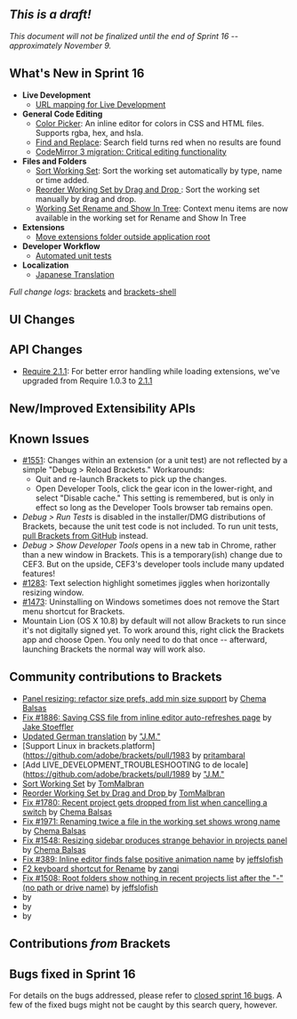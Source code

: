 _This is a draft!_
-------------------
_This document will not be finalized until the end of Sprint 16 -- approximately November 9._

What's New in Sprint 16
-----------------------
* **Live Development**
    * [URL mapping for Live Development](https://trello.com/card/3-url-mapping-for-live-development/4f90a6d98f77505d7940ce88/664)
* **General Code Editing**
    * [Color Picker](https://trello.com/card/2-color-selector/4f90a6d98f77505d7940ce88/662): An inline editor for colors in CSS and HTML files. Supports rgba, hex, and hsla.
    * [Find and Replace](https://github.com/adobe/brackets/pull/1914): Search field turns red when no results are found
    * [CodeMirror 3 migration: Critical editing functionality](https://trello.com/card/2-codemirror-3-critical-editing-functionality/4f90a6d98f77505d7940ce88/660)
* **Files and Folders**
    * [Sort Working Set](https://github.com/adobe/brackets/pull/1999): Sort the working set automatically by type, name or time added.
    * [Reorder Working Set by Drag and Drop ](https://github.com/adobe/brackets/pull/1940): Sort the working set manually by drag and drop.
    * [Working Set Rename and Show In Tree](https://github.com/adobe/brackets/pull/1919): Context menu items are now available in the working set for Rename and Show In Tree
* **Extensions**
    * [Move extensions folder outside application root](https://trello.com/card/3-extensions-outside-application-root/4f90a6d98f77505d7940ce88/659)
* **Developer Workflow**
    * [Automated unit tests](https://trello.com/card/2-automate-unit-tests/4f90a6d98f77505d7940ce88/661)
* **Localization**
    * [Japanese Translation](https://github.com/adobe/brackets/pull/1929)

_Full change logs:_ [brackets](https://github.com/adobe/brackets/compare/sprint-16...sprint-17#commits_bucket) and [brackets-shell](https://github.com/adobe/brackets-shell/compare/sprint-16...sprint-17#commits_bucket)

UI Changes
----------

API Changes
-----------
* [Require 2.1.1](https://github.com/adobe/brackets/pull/1968): For better error handling while loading extensions, we've upgraded from Require 1.0.3 to [2.1.1](https://github.com/jrburke/requirejs/wiki/Upgrading-to-RequireJS-2.1)

New/Improved Extensibility APIs
-------------------------------

Known Issues
------------
* [#1551](https://github.com/adobe/brackets/issues/1551): Changes within an extension (or a unit test) are not reflected by a simple "Debug > Reload Brackets." Workarounds:
    * Quit and re-launch Brackets to pick up the changes.
    * Open Developer Tools, click the gear icon in the lower-right, and select "Disable cache." This setting is remembered, but is only in effect so long as the Developer Tools browser tab remains open.
* _Debug > Run Tests_ is disabled in the installer/DMG distributions of Brackets, because the unit test code is not included. To run unit tests, [pull Brackets from GitHub](https://github.com/adobe/brackets/wiki/How-to-Hack-on-Brackets#wiki-getcode) instead.
* _Debug > Show Developer Tools_ opens in a new tab in Chrome, rather than a new window in Brackets. This is a temporary(ish) change due to CEF3. But on the upside, CEF3's developer tools include many updated features!
* [#1283](https://github.com/adobe/brackets/issues/1283): Text selection highlight sometimes jiggles when horizontally resizing window.
* [#1473](https://github.com/adobe/brackets/issues/1473): Uninstalling on Windows sometimes does not remove the Start menu shortcut for Brackets.
* Mountain Lion (OS X 10.8) by default will not allow Brackets to run since it's not digitally signed yet.  To work around this, right click the Brackets app and choose Open.  You only need to do that once -- afterward, launching Brackets the normal way will work also.


Community contributions to Brackets
-----------------------------------
* [Panel resizing: refactor size prefs, add min size support](https://github.com/adobe/brackets/pull/1899) by [Chema Balsas](https://github.com/jbalsas)
* [Fix #1886: Saving CSS file from inline editor auto-refreshes page](https://github.com/adobe/brackets/pull/1897) by [Jake Stoeffler](https://github.com/JakeStoeffler)
* [Updated German translation](https://github.com/adobe/brackets/pull/1903) by ["J.M."](https://github.com/mynetx)
* [Support Linux in brackets.platform](https://github.com/adobe/brackets/pull/1983 by [pritambaral](https://github.com/pritambaral)
* [Add LIVE_DEVELOPMENT_TROUBLESHOOTING to de locale](https://github.com/adobe/brackets/pull/1989 by ["J.M."](https://github.com/mynetx)
* [Sort Working Set](https://github.com/adobe/brackets/pull/1999) by [TomMalbran](https://github.com/TomMalbran)
* [Reorder Working Set by Drag and Drop ](https://github.com/adobe/brackets/pull/1940) by [TomMalbran](https://github.com/TomMalbran)
* [Fix #1780: Recent project gets dropped from list when cancelling a switch](https://github.com/adobe/brackets/pull/2013) by [Chema Balsas](https://github.com/jbalsas)
* [Fix #1971: Renaming twice a file in the working set shows wrong name](https://github.com/adobe/brackets/pull/1990) by [Chema Balsas](https://github.com/jbalsas)
* [Fix #1548: Resizing sidebar produces strange behavior in projects panel](https://github.com/adobe/brackets/pull/2040) by [Chema Balsas](https://github.com/jbalsas)
* [Fix #389: Inline editor finds false positive animation name](https://github.com/adobe/brackets/pull/1907) by [jeffslofish](https://github.com/jeffslofish)
* [F2 keyboard shortcut for Rename](https://github.com/adobe/brackets/pull/1922) by [zanqi](https://github.com/zanqi)
* [Fix #1508: Root folders show nothing in recent projects list after the "-" (no path or drive name)](https://github.com/adobe/brackets/pull/1926) by [jeffslofish](https://github.com/jeffslofish)
* [](https://github.com/adobe/brackets/pull/0000) by [](https://github.com/)
* [](https://github.com/adobe/brackets/pull/0000) by [](https://github.com/)
* [](https://github.com/adobe/brackets/pull/0000) by [](https://github.com/)

Contributions _from_ Brackets
-----------------------------

Bugs fixed in Sprint 16
-----------------------
For details on the bugs addressed, please refer to [closed sprint 16 bugs](https://github.com/adobe/brackets/issues?labels=sprint+16&state=closed). A few of the fixed bugs might not be caught by this search query, however.
